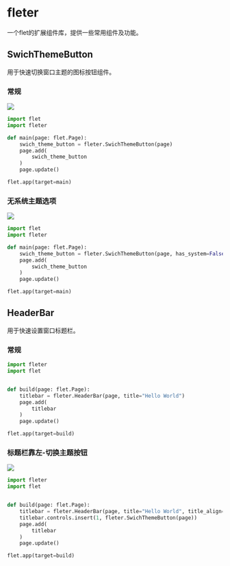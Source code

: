 # fleter
一个flet的扩展组件库，提供一些常用组件及功能。

## SwichThemeButton
用于快速切换窗口主题的图标按钮组件。

### 常规
![](SwichThemeButton.gif)
```python
import flet
import fleter

def main(page: flet.Page):
    swich_theme_button = fleter.SwichThemeButton(page)
    page.add(
        swich_theme_button
    )
    page.update()

flet.app(target=main)
```

### 无系统主题选项
![](SwichThemeButton-None-System.gif)
```python
import flet
import fleter

def main(page: flet.Page):
    swich_theme_button = fleter.SwichThemeButton(page, has_system=False)
    page.add(
        swich_theme_button
    )
    page.update()

flet.app(target=main)
```

## HeaderBar
用于快速设置窗口标题栏。

### 常规
```python
import fleter
import flet


def build(page: flet.Page):
    titlebar = fleter.HeaderBar(page, title="Hello World")
    page.add(
        titlebar
    )
    page.update()

flet.app(target=build)
```

### 标题栏靠左-切换主题按钮
![](HeaderBar-Title-Left.gif)
```python
import fleter
import flet


def build(page: flet.Page):
    titlebar = fleter.HeaderBar(page, title="Hello World", title_align="left")
    titlebar.controls.insert(1, fleter.SwichThemeButton(page))
    page.add(
        titlebar
    )
    page.update()

flet.app(target=build)
```